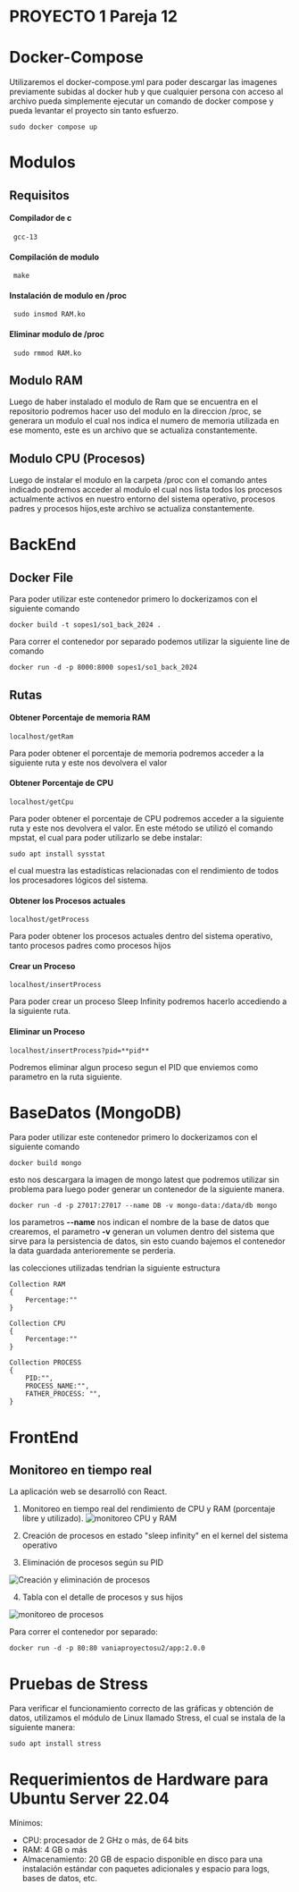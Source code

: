 # PROYECTO 1 Pareja 12

# Docker-Compose
Utilizaremos el docker-compose.yml para poder descargar las imagenes previamente subidas al docker hub y que cualquier persona con acceso al archivo pueda simplemente ejecutar un comando de docker compose y pueda levantar el proyecto sin tanto esfuerzo.
```
sudo docker compose up
```
# Modulos
## Requisitos
#### Compilador de c
     gcc-13
#### Compilación de modulo
     make
#### Instalación de modulo en /proc
     sudo insmod RAM.ko
#### Eliminar modulo de /proc
     sudo rmmod RAM.ko
## Modulo RAM
Luego de haber instalado el modulo de Ram que se encuentra en el repositorio podremos hacer uso del modulo en la direccion /proc, se generara un modulo el cual nos indica el numero de memoria utilizada en ese momento, este es un archivo que se actualiza constantemente.
## Modulo CPU (Procesos)
Luego de instalar el modulo en la carpeta /proc con el comando antes indicado podremos acceder al modulo el cual nos lista todos los procesos actualmente activos en nuestro entorno del sistema operativo, procesos padres y procesos hijos,este archivo se actualiza constantemente. 
# BackEnd
## Docker File
Para poder utilizar este contenedor primero lo dockerizamos con el siguiente comando 
```
docker build -t sopes1/so1_back_2024 .
```

Para correr el contenedor por separado podemos utilizar la siguiente line de comando
```
docker run -d -p 8000:8000 sopes1/so1_back_2024
```
## Rutas
#### Obtener Porcentaje de memoria RAM
```
localhost/getRam
```
Para poder obtener el porcentaje de memoria podremos acceder a la siguiente ruta y este nos devolvera el valor 

#### Obtener Porcentaje de CPU
```
localhost/getCpu
```
Para poder obtener el porcentaje de CPU podremos acceder a la siguiente ruta y este nos devolvera el valor. En este método se utilizó el comando mpstat, el cual para poder utilizarlo se debe instalar:
```
sudo apt install sysstat
```
el cual muestra las estadísticas relacionadas con el rendimiento de todos los procesadores lógicos del sistema.
#### Obtener los Procesos actuales
```
localhost/getProcess
```
Para poder obtener los procesos actuales dentro del sistema operativo, tanto procesos padres como procesos hijos
#### Crear un Proceso
```
localhost/insertProcess
```
Para poder crear un proceso Sleep Infinity podremos hacerlo accediendo a la siguiente ruta.
#### Eliminar un Proceso
```
localhost/insertProcess?pid=**pid**
```
Podremos eliminar algun proceso segun el PID que enviemos como parametro en la ruta siguiente.

# BaseDatos (MongoDB)

Para poder utilizar este contenedor primero lo dockerizamos con el siguiente comando 
```
docker build mongo
```
esto nos descargara la imagen de mongo latest que podremos utilizar sin problema para luego poder generar un contenedor de la siguiente manera.
```
docker run -d -p 27017:27017 --name DB -v mongo-data:/data/db mongo
```

los parametros **--name** nos indican el nombre de la base de datos que crearemos, el parametro **-v** generan un volumen dentro del sistema que sirve para la persistencia de datos, sin esto cuando bajemos el contenedor la data guardada anterioremente se perderia.

las colecciones utilizadas tendrian la siguiente estructura

```
Collection RAM
{
	Percentage:""	
}

Collection CPU
{
	Percentage:""	
}

Collection PROCESS
{
	PID:"",
	PROCESS_NAME:"",
	FATHER_PROCESS: "",
}
```
# FrontEnd
## Monitoreo en tiempo real
La aplicación web se desarrolló con React. 
1. Monitoreo en tiempo real del rendimiento de CPU y RAM (porcentaje libre y utilizado).
![monitoreo CPU y RAM](https://github.com/Vernik22/SO1_JUN2024_PAREJA-12/assets/25561134/de8d0840-fdba-41ac-8859-ec2afa228a86)

2. Creación de procesos en estado "sleep infinity" en el kernel del sistema operativo
3. Eliminación de procesos según su PID

![Creación y eliminación de procesos](https://github.com/Vernik22/SO1_JUN2024_PAREJA-12/assets/25561134/e5719f75-93b3-4e2d-9d58-0f38356e5a04)

4. Tabla con el detalle de procesos y sus hijos

![monitoreo de procesos](https://github.com/Vernik22/SO1_JUN2024_PAREJA-12/assets/25561134/5c2a31d3-3f16-4f17-8793-d4e5047f5d7a)

Para correr el contenedor por separado:
```
docker run -d -p 80:80 vaniaproyectosu2/app:2.0.0
```
# Pruebas de Stress
Para verificar el funcionamiento correcto de las gráficas y obtención de datos, utilizamos el módulo de Linux llamado Stress, el cual se instala de la siguiente manera:
```
sudo apt install stress
```

# Requerimientos de Hardware para Ubuntu Server 22.04
Mínimos:
* CPU: procesador de 2 GHz o más, de 64 bits
* RAM: 4 GB o más
* Almacenamiento: 20 GB de espacio disponible en disco para una instalación estándar con paquetes adicionales y espacio para logs, bases de datos, etc.


  

